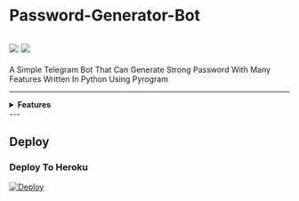 # Password-Generator-Bot

<a href="https://telegram.dog/EKBOTZ_UPDATE"><img src="https://img.shields.io/badge/Telegram-Channel-blue.svg?logo=telegram"></a>
<a href="https://telegram.dog/ekbotz_support"><img src="https://img.shields.io/badge/Telegram-Group-blue.svg?logo=telegram"></a>
---

A Simple Telegram Bot That Can Generate Strong Password With Many Features Written In Python Using Pyrogram

---
<details>
  <summary><b>Features</b></summary>
<br>
<b>• Random Password

• Non-Readable

• Strong Passwords

• You Can Select Character Limits (Maximum 84)</b>
</br>
</details>
---

## Deploy
### Deploy To Heroku
[![Deploy](https://www.herokucdn.com/deploy/button.svg)](https://heroku.com/deploy?template=https://github.com/M-fazin/Password-Generator-Bot)
